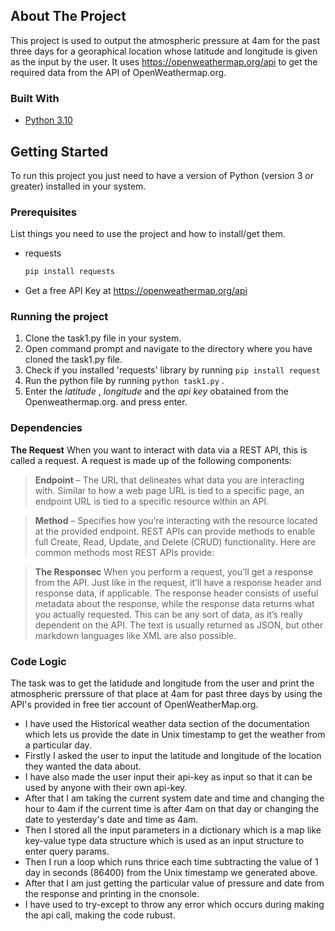 ## About The Project

This project is used to output the atmospheric pressure at 4am for the past three days for a georaphical location whose latitude and longitude is given as the input by the user. It uses https://openweathermap.org/api to get the required data from the API of OpenWeathermap.org. 

### Built With
* [Python 3.10](https://www.python.org/)

## Getting Started
To run this project you just need to have a version of Python (version 3 or greater) installed in your system.
### Prerequisites
List things you need to use the project and how to install/get them.
* requests
  ```sh
  pip install requests
  ```
 * Get a free API Key at https://openweathermap.org/api

### Running the project
1. Clone the task1.py file in your system.
2. Open command prompt and navigate to the directory where you have cloned the task1.py file.
3. Check if you installed 'requests' library by running ```pip install request```
4. Run the python file by running ```python task1.py``` .
5. Enter the _latitude_ , _longitude_ and the _api key_ obatained from the Openweathermap.org. and press enter.

### Dependencies
**The Request**
When you want to interact with data via a REST API, this is called a request. A request is made up of the following components:

>**Endpoint** – The URL that delineates what data you are interacting with. Similar to how a web page URL is tied to a specific page, an endpoint URL is tied to a specific resource within an API.

>**Method** – Specifies how you’re interacting with the resource located at the provided endpoint. REST APIs can provide methods to enable full Create, Read, Update, and Delete (CRUD) functionality. Here are common methods most REST APIs provide:

>**The Responsec**
When you perform a request, you’ll get a response from the API. Just like in the request, it’ll have a response header and response data, if applicable. The response header consists of useful metadata about the response, while the response data returns what you actually requested. This can be any sort of data, as it’s really dependent on the API. The text is usually returned as JSON, but other markdown languages like XML are also possible. 

### Code Logic
The task was to get the latidude and longitude from the user and print the atmospheric prerssure of that place at 4am for past three days by using the API's provided in free tier account of OpenWeatherMap.org. 
* I have used the Historical weather data section of the documentation which lets us provide the date in Unix timestamp to get the weather from a particular day.
* Firstly I asked the user to input the latitude and longitude of the location they wanted the data about.
* I have also made the user input their api-key as input so that it can be used by anyone with their own api-key.
* After that I am taking the current system date and time and changing the hour to 4am if the current time is after 4am on that day or changing the date to yesterday's date and time as 4am.
* Then I stored all the input parameters in a dictionary which is a map like key-value type data structure which is used as an input structure to enter query params. 
* Then I run a loop which runs thrice each time subtracting the value of 1 day in seconds (86400) from the Unix timestamp we generated above. 
* After that I am just getting the particular value of pressure and date from the response and printing in the cnonsole.
* I have used to try-except to throw any error which occurs during making the api call, making the code rubust.

